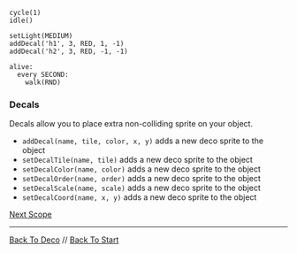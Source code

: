 ```load-darkness
cycle(1)
idle()

setLight(MEDIUM)
addDecal('h1', 3, RED, 1, -1)
addDecal('h2', 3, RED, -1, -1)

alive:
  every SECOND:
    walk(RND)
```

### Decals

Decals allow you to place extra non-colliding sprite on your object.

 - `addDecal(name, tile, color, x, y)` adds a new deco sprite to the object
 - `setDecalTile(name, tile)` adds a new deco sprite to the object
 - `setDecalColor(name, color)` adds a new deco sprite to the object
 - `setDecalOrder(name, order)` adds a new deco sprite to the object
 - `setDecalScale(name, scale)` adds a new deco sprite to the object
 - `setDecalCoord(name, x, y)` adds a new deco sprite to the object

[Next Scope](scope.md)

---

[Back To Deco](deco.md) //
[Back To Start](start.md)
